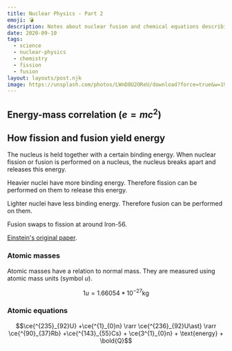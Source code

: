 ```yaml
---
title: Nuclear Physics - Part 2
emoji: 💣
description: Notes about nuclear fusion and chemical equations describing the release of energy with fission.
date: 2020-09-10
tags:
  - science
  - nuclear-physics
  - chemistry
  - fission
  - fusion
layout: layouts/post.njk
image: https://unsplash.com/photos/LWnD8U2OReU/download?force=true&w=1920
---
```


## Energy-mass correlation ($e = mc^2$)

## How fission and fusion yield energy

The nucleus is held together with a certain binding energy. When nuclear fission or fusion is performed on a nucleus, the nucleus breaks apart and releases this energy.

Heavier nuclei have more binding energy. Therefore fission can be performed on them to release this energy.

Lighter nuclei have less binding energy. Therefore fusion can be performed on them.

Fusion swaps to fission at around Iron-56.

[Einstein's original paper](http://www.astro.puc.cl/~rparra/tools/PAPERS/e_mc2.pdf).

### Atomic masses

Atomic masses have a relation to normal mass. They are measured using atomic mass units (symbol $u$).

$$1u=1.66054*10^{-27}\text{kg}$$

### Atomic equations

$$\ce{^{235}_{92}U} +\ce{^{1}_{0}n} \rarr \ce{^{236}_{92}U\ast} \rarr \ce{^{90}_{37}Rb} +\ce{^{143}_{55}Cs} + \ce{3^{1}_{0}n} + \text{energy} + \bold{Q}$$